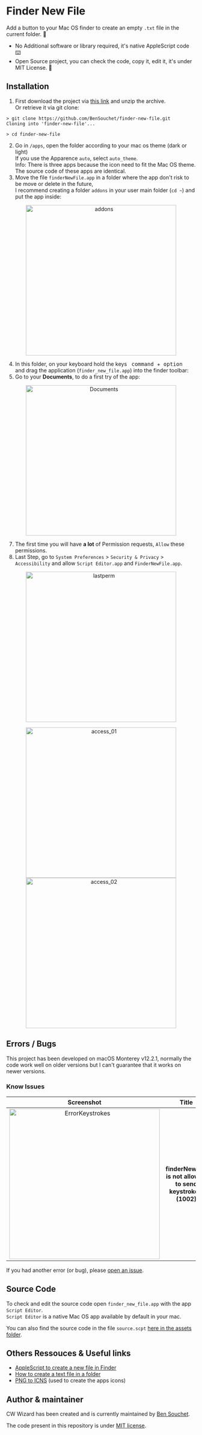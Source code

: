 # Finder New File
Add a button to your Mac OS finder to create an empty `.txt` file in the current folder. 📂
- No Additional software or library required, it's native AppleScript code ⌨️
- Open Source project, you can check the code, copy it, edit it, it's under MIT License. 💫

## Installation
1. First download the project via [this link](https://github.com/BenSouchet/finder-new-file/archive/refs/heads/main.zip) and unzip the archive.  
Or retrieve it via git clone:
```shell
> git clone https://github.com/BenSouchet/finder-new-file.git
Cloning into 'finder-new-file'...

> cd finder-new-file
```
2. Go in `/apps`, open the folder according to your mac os theme (dark or light)  
If you use the Apparence `auto`, select `auto_theme`.  
Info: There is three apps because the icon need to fit the Mac OS theme. The source code of these apps are identical.
3. Move the file `finderNewFile.app` in a folder where the app don't risk to be move or delete in the future,  
I recommend creating a folder `addons` in your user main folder (`cd ~`) and put the app inside:  
<p align="center"><img width="400" alt="addons" src="https://user-images.githubusercontent.com/17025808/154737770-370ddb05-b16d-4f77-ab48-115a15b6a263.png"></p>

4. In this folder, on your keyboard hold the keys <kbd>&nbsp;command&nbsp;</kbd>+<kbd>&nbsp;option&nbsp;</kbd> and drag the application (`finder_new_file.app`) into the finder toolbar:
5. Go to your **Documents**, to do a first try of the app:  
<p align="center"><img width="400" alt="Documents" src="https://user-images.githubusercontent.com/17025808/154737310-573b5073-ff3d-4a13-8cbe-d58931b52364.png"></p>

7. The first time you will have **a lot** of Permission requests, `Allow` these permissions.
8. Last Step, go to `System Preferences` > `Security & Privacy` > `Accessibility` and allow `Script Editor.app` and `FinderNewFile.app`.  
<p align="center"><img width="400" alt="lastperm" src="https://user-images.githubusercontent.com/17025808/154738214-f6c62047-a718-41f4-ae4f-bbc4f01a193a.png">
</p>
<p align="center"><img width="400" alt="access_01" src="https://user-images.githubusercontent.com/17025808/154736376-4015d6d3-83f7-4d71-879d-998461b11989.png"><img width="400" alt="access_02" src="https://user-images.githubusercontent.com/17025808/154736382-656c9d75-2a26-4097-a893-d3c0ebfc0a18.png"></p>


## Errors / Bugs
This project has been developed on macOS Monterey v12.2.1, normally the code work well on older versions but I can't guarantee that it works on newer versions.
### Know Issues
| Screenshot | Title | Resolution |
|:----------:|:-----:|------------|
| <img width="400" alt="ErrorKeystrokes" src="https://user-images.githubusercontent.com/17025808/154735306-e3314465-b307-4df2-8b12-612cb5b63a37.png"> | **finderNewFile is not allowed to send keystrokes. (1002)** | You need to verify that on `System Preferences` > `Security & Privacy` > `Accessibility` both `Script Editor.app` and `FinderNewFile.app` are on the list, if not add them with the little `+` button. (You need to unlock the panel by clicking on the padlock icon on the bottom left). |

If you had another error (or bug), please [open an issue](https://github.com/BenSouchet/finder-new-file/issues).


## Source Code
To check and edit the source code open `finder_new_file.app` with the app `Script Editor`.  
`Script Editor` is a native Mac OS app available by default in your mac.

You can also find the source code in the file `source.scpt` [here in the assets folder]().

## Others Ressouces & Useful links
- [AppleScript to create a new file in Finder](https://gist.github.com/rarylson/5d20fc96335851365a02)
- [How to create a text file in a folder](https://apple.stackexchange.com/questions/84309/how-to-create-a-text-file-in-a-folder)
- [PNG to ICNS](https://github.com/BenSouchet/png-to-icns) (used to create the apps icons)

## Author & maintainer
CW Wizard has been created and is currently maintained by [Ben Souchet](https://github.com/BenSouchet).

The code present in this repository is under [MIT license](https://github.com/BenSouchet/finder-new-file/blob/main/LICENSE).
